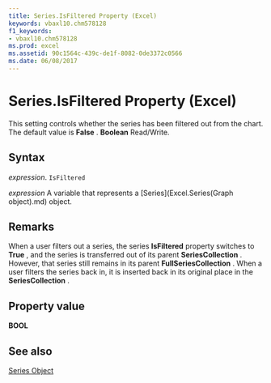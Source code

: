 ```yaml
---
title: Series.IsFiltered Property (Excel)
keywords: vbaxl10.chm578128
f1_keywords:
- vbaxl10.chm578128
ms.prod: excel
ms.assetid: 90c1564c-439c-de1f-8082-0de3372c0566
ms.date: 06/08/2017
---
```



# Series.IsFiltered Property (Excel)

This setting controls whether the series has been filtered out from the chart. The default value is  **False** . **Boolean** Read/Write.


## Syntax

 _expression_. `IsFiltered`

 _expression_ A variable that represents a [Series](Excel.Series(Graph object).md) object.


## Remarks

When a user filters out a series, the series  **IsFiltered** property switches to **True** , and the series is transferred out of its parent **SeriesCollection** . However, that series still remains in its parent **FullSeriesCollection** . When a user filters the series back in, it is inserted back in its original place in the **SeriesCollection** .


## Property value

 **BOOL**


## See also


[Series Object](Excel.Series(object).md)

